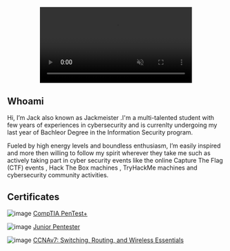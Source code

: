 <html>
  <body>
<style>
video {
  pointer-events: none;
}
</style>
<center>
<video width="70%" controls autoplay muted loop>
  <source src="https://user-images.githubusercontent.com/78603128/170877724-332269f6-0f7d-4ea0-a723-8ba7e1c3a7ac.mp4" type="video/mp4" />
</video>
</center>
    </body>
</html>
<h2>Whoami</h2>

Hi, I’m Jack also known as Jackmeister .I'm a multi-talented student with few years of experiences in cybersecurity and is currenlty undergoing my
last year of Bachleor Degree in the Information Security program.


Fueled by high energy levels and boundless enthusiasm, I’m easily inspired and more then willing to follow my spirit wherever they take me such as
actively taking part in cyber security events like the online Capture The Flag (CTF) events , Hack The Box machines , TryHackMe machines and 
cybersecurity community activities.

<h2>Certificates</h2>

![image](https://user-images.githubusercontent.com/78603128/173066235-9c05d227-f92b-48ee-a137-6a41e64a2528.png)
<a href="https://tryhackme-certificates.s3-eu-west-1.amazonaws.com/THM-V36ILWAOMM.png">CompTIA PenTest+</a>

![image](https://user-images.githubusercontent.com/78603128/173066218-506a0e24-ea95-4e9a-9d90-4742a1103c44.png)
<a href="https://tryhackme-certificates.s3-eu-west-1.amazonaws.com/THM-0J0CPZAAS3.png">Junior Pentester</a>

![image](https://user-images.githubusercontent.com/78603128/173066145-a2198e34-68e8-4e20-95ae-d7bbc8b10a07.png)
<a href="https://user-images.githubusercontent.com/78603128/173065146-94363935-536b-41c6-850b-79b3720d8639.png">CCNAv7: Switching, Routing, and Wireless Essentials</a>





